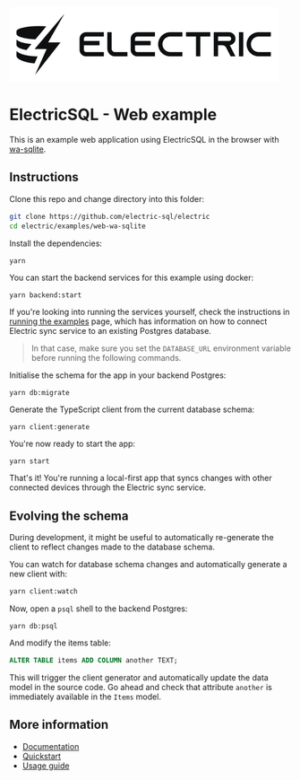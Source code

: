 <a href="https://electric-sql.com">
  <picture>
    <source media="(prefers-color-scheme: dark)"
        srcset="https://raw.githubusercontent.com/electric-sql/meta/main/identity/ElectricSQL-logo-light-trans.svg"
    />
    <source media="(prefers-color-scheme: light)"
        srcset="https://raw.githubusercontent.com/electric-sql/meta/main/identity/ElectricSQL-logo-black.svg"
    />
    <img alt="ElectricSQL logo"
        src="https://raw.githubusercontent.com/electric-sql/meta/main/identity/ElectricSQL-logo-black.svg"
    />
  </picture>
</a>

# ElectricSQL - Web example

This is an example web application using ElectricSQL in the browser with [wa-sqlite](https://github.com/rhashimoto/wa-sqlite).

## Instructions

Clone this repo and change directory into this folder:

```sh
git clone https://github.com/electric-sql/electric
cd electric/examples/web-wa-sqlite
```

Install the dependencies:

```shell
yarn
```

You can start the backend services for this example using docker:

```shell
yarn backend:start
```

If you're looking into running the services yourself, check the instructions in [running the examples](https://electric-sql.com/docs/examples/notes/running#running-your-own-postgres) page, which has information on how to connect Electric sync service to an existing Postgres database.

> In that case, make sure you set the `DATABASE_URL` environment variable before running the following commands.

Initialise the schema for the app in your backend Postgres:

```shell
yarn db:migrate
```

Generate the TypeScript client from the current database schema:

```
yarn client:generate
```

You're now ready to start the app:

```sh
yarn start
```

That's it! You're running a local-first app that syncs changes with other connected devices through the Electric sync service.



## Evolving the schema

During development, it might be useful to automatically re-generate the client to reflect changes made to the database schema.

You can watch for database schema changes and automatically generate a new client with:

```sh
yarn client:watch
```

Now, open a `psql` shell to the backend Postgres:

```shell
yarn db:psql
```

And modify the items table:

```sql
ALTER TABLE items ADD COLUMN another TEXT;
```

This will trigger the client generator and automatically update the data model in the source code. Go ahead and check that attribute `another` is immediately available in the `Items` model.

## More information

- [Documentation](https://electric-sql.com/docs)
- [Quickstart](https://electric-sql.com/docs/quickstart)
- [Usage guide](https://electric-sql.com/docs/usage)
